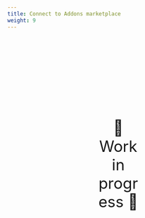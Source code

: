 ```yaml
---
title: Connect to Addons marketplace
weight: 9
---
```

<div style="text-align: center; font-size:2.5em;margin: 200px;">🚧 Work in progress 🚧</div>
